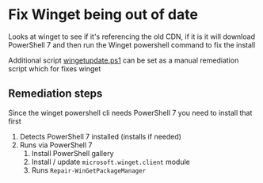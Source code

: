 # Fix Winget being out of date
Looks at winget to see if it's referencing the old CDN, if it is it will download PowerShell 7 and then run the Winget powershell command to fix the install

Additional script [wingetupdate.ps1](./wingetupdate.ps1) can be set as a manual remediation script which for fixes winget

## Remediation steps
Since the winget powershell cli needs PowerShell 7 you need to install that first
1. Detects PowerShell 7 installed (installs if needed)
2. Runs via PowerShell 7
    1. Install PowerShell gallery
    2. Install / update `microsoft.winget.client` module
    3. Runs `Repair-WinGetPackageManager`